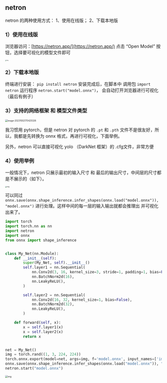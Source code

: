 



## netron   <!-- {docsify-ignore} -->



netron 的两种使用方式： 1、使用在线版； 2、下载本地版

### 1）使用在线版

浏览器访问：[https://netron.app/](https://netron.app/)
点击 “Open Model” 按钮，选择要可视化的模型文件即可

<img src="https://p.ipic.vip/yp509b.png" alt="img" style="zoom:25%;" />



### 2）下载本地版

终端进行安装： `pip install netron`
安装完成后，在脚本中 调用包 `import netron`
运行程序  `netron.start("model.onnx")`， 会自动打开浏览器进行可视化 （最后有例子）



### 3）支持的网络框架 和 模型文件类型

<img src="https://p.ipic.vip/qph2mn.png" alt="image-20231002170425326" style="zoom: 49%;" />



我习惯用 pytorch，但是 netron 对 pytorch 的 `.pt` 和 `.pth` 文件不是很友好，所以，我都是先转换为 onnx 格式，再进行可视化，下面举例。

另外，netron 可以直接可视化 yolo  （DarkNet 框架）的 .cfg文件，非常方便





### 4）使用举例

一般情况下，netron 只展示最初的输入尺寸 和 最后的输出尺寸，中间层的尺寸都是不展示的（如下）。

<img src="https://p.ipic.vip/vrjo84.png" alt="img" style="zoom:33%;" />



可以同过 `onnx.save(onnx.shape_inference.infer_shapes(onnx.load("model.onnx")), "model.onnx")` 进行处理。这样中间的每一层的输入输出就都会推理出 并可视化出来了。

```python
import torch
import torch.nn as nn
import netron
import onnx
from onnx import shape_inference


class My_Net(nn.Module):
    def __init__(self):
        super(My_Net, self).__init__()
        self.layer1 = nn.Sequential(
            nn.Conv2d(3, 16, kernel_size=3, stride=1, padding=1, bias=False),
            nn.BatchNorm2d(16),
            nn.LeakyReLU(),
        )

        self.layer2 = nn.Sequential(
            nn.Conv2d(16, 32, kernel_size=1, bias=False),
            nn.BatchNorm2d(32),
            nn.LeakyReLU(),
        )

    def forward(self, x):
        x = self.layer1(x)
        x = self.layer2(x)
        return x


net = My_Net()
img = torch.rand((1, 3, 224, 224))
torch.onnx.export(model=net, args=img, f='model.onnx', input_names=['image'], output_names=['feature_map'])
onnx.save(onnx.shape_inference.infer_shapes(onnx.load("model.onnx")), "model.onnx")
netron.start("model.onnx")
```



<img src="https://p.ipic.vip/izi7zp.png" alt="img" style="zoom:50%;" />



























